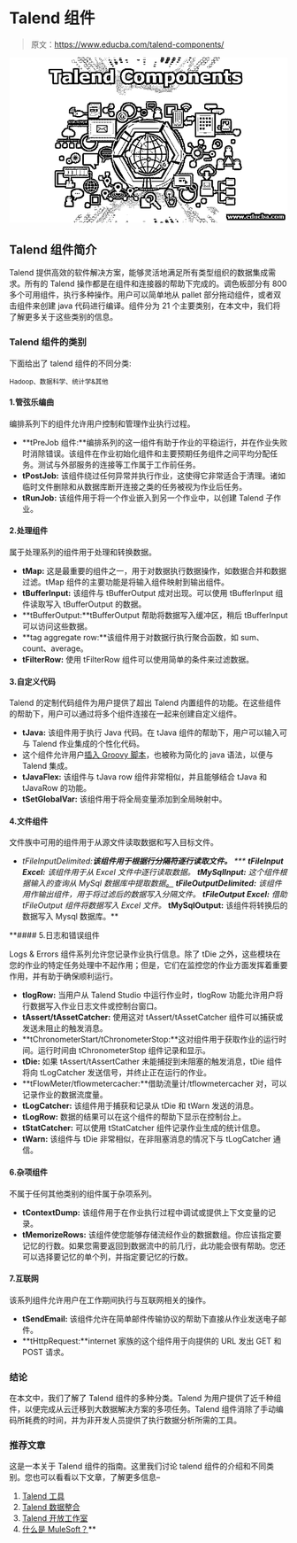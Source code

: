 # Talend 组件

> 原文：<https://www.educba.com/talend-components/>

![TAlend-Components](img/5863930da73da902d70c382523932f4e.png)



## Talend 组件简介

Talend 提供高效的软件解决方案，能够灵活地满足所有类型组织的数据集成需求。所有的 Talend 操作都是在组件和连接器的帮助下完成的。调色板部分有 800 多个可用组件，执行多种操作。用户可以简单地从 pallet 部分拖动组件，或者双击组件来创建 java 代码进行编译。组件分为 21 个主要类别，在本文中，我们将了解更多关于这些类别的信息。

### Talend 组件的类别

下面给出了 talend 组件的不同分类:

<small>Hadoop、数据科学、统计学&其他</small>

#### 1.管弦乐编曲

编排系列下的组件允许用户控制和管理作业执行过程。

*   **tPreJob 组件:**编排系列的这一组件有助于作业的平稳运行，并在作业失败时消除错误。该组件在作业初始化组件和主要预期任务组件之间平均分配任务。测试与外部服务的连接等工作属于工作前任务。
*   **tPostJob:** 该组件绕过任何异常并执行作业，这使得它非常适合于清理。诸如临时文件删除和从数据库断开连接之类的任务被视为作业后任务。
*   **tRunJob:** 该组件用于将一个作业嵌入到另一个作业中，以创建 Talend 子作业。

#### 2.处理组件

属于处理系列的组件用于处理和转换数据。

*   **tMap:** 这是最重要的组件之一，用于对数据执行数据操作，如数据合并和数据过滤。tMap 组件的主要功能是将输入组件映射到输出组件。
*   **tBufferInput:** 该组件与 tBufferOutput 成对出现。可以使用 tBufferInput 组件读取写入 tBufferOutput 的数据。
*   **tBufferOutput:**tBufferOutput 帮助将数据写入缓冲区，稍后 tBufferInput 可以访问这些数据。
*   **tag aggregate row:**该组件用于对数据行执行聚合函数，如 sum、count、average。
*   **tFilterRow:** 使用 tFilterRow 组件可以使用简单的条件来过滤数据。

#### 3.自定义代码

Talend 的定制代码组件为用户提供了超出 Talend 内置组件的功能。在这些组件的帮助下，用户可以通过将多个组件连接在一起来创建自定义组件。

*   **tJava:** 该组件用于执行 Java 代码。在 tJava 组件的帮助下，用户可以输入可与 Talend 作业集成的个性化代码。
*   这个组件允许用户[插入 Groovy 脚本](https://www.educba.com/what-is-groovy/)，也被称为简化的 java 语法，以便与 Talend 集成。
*   **tJavaFlex:** 该组件与 tJava row 组件非常相似，并且能够结合 tJava 和 tJavaRow 的功能。
*   **tSetGlobalVar:** 该组件用于将全局变量添加到全局映射中。

#### 4.文件组件

文件族中可用的组件用于从源文件读取数据和写入目标文件。

*   ****tFileInputDelimited:**该组件用于根据行分隔符逐行读取文件。**
***   **tFileInput Excel:** 该组件用于从 Excel 文件中逐行读取数据。*   **tMySqlInput:** 这个组件根据输入的查询从 MySql 数据库中提取数据[。](https://www.educba.com/what-is-mysql-database/)*   **tFileOutputDelimited:** 该组件用作输出组件，用于将过滤后的数据写入分隔文件。*   **tFileOutput Excel:** 借助 tFileOutput 组件将数据写入 Excel 文件。*   **tMySqlOutput:** 该组件将转换后的数据写入 Mysql 数据库。**

 **#### 5.日志和错误组件

Logs & Errors 组件系列允许您记录作业执行信息。除了 tDie 之外，这些模块在您的作业的特定任务处理中不起作用；但是，它们在监控您的作业方面发挥着重要作用，并有助于确保顺利运行。

*   **tlogRow:** 当用户从 Talend Studio 中运行作业时，tlogRow 功能允许用户将行数据写入作业日志文件或控制台窗口。
*   **tAssert/tAssetCatcher:** 使用这对 tAssert/tAssetCatcher 组件可以捕获或发送未阻止的触发消息。
*   **tChronometerStart/tChronometerStop:**这对组件用于获取作业的运行时间。运行时间由 tChronometerStop 组件记录和显示。
*   **tDie:** 如果 tAssert/tAssertCather 未能捕捉到未阻塞的触发消息，tDie 组件将向 tLogCatcher 发送信号，并终止正在运行的作业。
*   **tFlowMeter/tflowmetercacher:**借助流量计/tflowmetercacher 对，可以记录作业的数据流度量。
*   **tLogCatcher:** 该组件用于捕获和记录从 tDie 和 tWarn 发送的消息。
*   **tLogRow:** 数据的结果可以在这个组件的帮助下显示在控制台上。
*   **tStatCatcher:** 可以使用 tStatCatcher 组件记录作业生成的统计信息。
*   **tWarn:** 该组件与 tDie 非常相似，在非阻塞消息的情况下与 tLogCatcher 通信。

#### 6.杂项组件

不属于任何其他类别的组件属于杂项系列。

*   **tContextDump:** 该组件用于在作业执行过程中调试或提供上下文变量的记录。
*   **tMemorizeRows:** 该组件使您能够存储流经作业的数据数组。你应该指定要记忆的行数。如果您需要返回到数据流中的前几行，此功能会很有帮助。您还可以选择要记忆的单个列，并指定要记忆的行数。

#### 7.互联网

该系列组件允许用户在工作期间执行与互联网相关的操作。

*   **tSendEmail:** 该组件允许在简单邮件传输协议的帮助下直接从作业发送电子邮件。
*   **tHttpRequest:**internet 家族的这个组件用于向提供的 URL 发出 GET 和 POST 请求。

### 结论

在本文中，我们了解了 Talend 组件的多种分类。Talend 为用户提供了近千种组件，以便完成从云迁移到大数据解决方案的多项任务。Talend 组件消除了手动编码所耗费的时间，并为非开发人员提供了执行数据分析所需的工具。

### 推荐文章

这是一本关于 Talend 组件的指南。这里我们讨论 talend 组件的介绍和不同类别。您也可以看看以下文章，了解更多信息–

1.  [Talend 工具](https://www.educba.com/talend-tools/)
2.  [Talend 数据整合](https://www.educba.com/talend-data-integration/)
3.  [Talend 开放工作室](https://www.educba.com/talend-open-studio/)
4.  [什么是 MuleSoft？](https://www.educba.com/what-is-mulesoft/)**